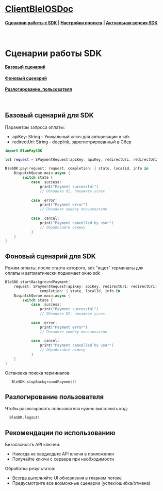 # [ClientBleIOSDoc](https://sdkpay.github.io/ClientBleIOSDoc/)

#### [Сценарии работы с SDK](https://sdkpay.github.io/ClientBleIOSDoc/clientble_scenario) | [Настройки проекта](https://sdkpay.github.io/ClientBleIOSDoc/clientble_classes) | [Актуальная версия SDK](https://sdkpay.github.io/ClientBleIOSDoc/clientble_version)

<br>

# Сценарии работы SDK

#### [Базовый сценарий](https://sdkpay.github.io/ClientBleIOSDoc/clientble_scenario#базовый-сценарий-для-sdk)
#### [Фоновый сценарий](https://sdkpay.github.io/ClientBleIOSDoc/clientble_scenario#фоновый-сценарий-для-sdk)
#### [Разлогирование_пользователя](https://sdkpay.github.io/ClientBleIOSDoc/clientble_scenario#разлогирование-пользователя)

<br>

## Базовый сценарий для SDK

Параметры запроса оплаты:
* apiKey: String - Уникальный ключ для авторизации в sdk
* redirectUri: String - deeplink, зарегистрированный в Сбер

```swift
import BluePaySDK

let request = SPaymentRequest(apiKey: apiKey, redirectUri: redirectUri)
           
BleSDK.pay(request: request, completion: { state, localid, info in
    DispatchQueue.main.async {
        switch state {
            case .success:
                print("Payment successful")
                // Обновите UI, покажите успех
                
            case .error:
                print("Payment error")
                // Покажите ошибку пользователю
                
            case .cancel:
                print("Payment cancelled by user")
                // Обработайте отмену
            }
    }
}
```

## Фоновый сценарий для SDK

Режим оплаты, после старта которого, sdk "ищет" терминалы для оплаты и автоматически поднимает окно sdk
```swift
BleSDK.startBackgroundPayment(
    request: SPaymentRequest(apiKey: apiKey, redirectUri: redirectUri),
                completion: { state, localId, info in
    DispatchQueue.main.async {
        switch state {
            case .success:
                print("Payment successful")
                // Обновите UI, покажите успех
                
            case .error:
                print("Payment error")
                // Покажите ошибку пользователю
                
            case .cancel:
                print("Payment cancelled by user")
                // Обработайте отмену
            }
    }
}
```

Остановка поиска терминалов

```swift
   BleSDK.stopBackgroundPayment()
```

## Разлогирование пользователя

Чтобы разлогировать пользователя нужно выполнить код:

```kotlin
  BleSDK.logout(
```

## Рекомендации по использованию

Безопасность API ключей:
* Никогда не хардкодьте API ключи в приложении
* Получайте ключи с сервера при необходимости

Обработка результатов:
* Всегда выполняйте UI обновления в главном потоке
* Предусмотрите все возможные сценарии (успех/ошибка/отмена)